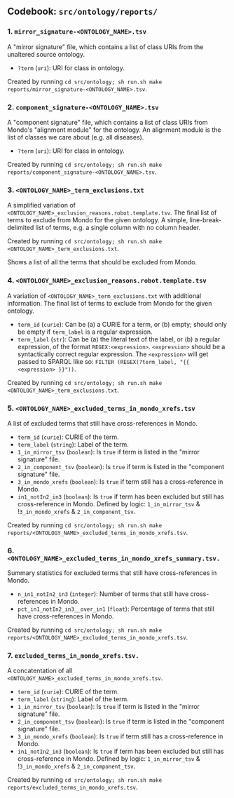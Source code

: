 ## Codebook: `src/ontology/reports/`
### 1. `mirror_signature-<ONTOLOGY_NAME>.tsv`
A "mirror signature" file, which contains a list of class URIs from the unaltered source ontology.
- `?term` (`uri`): URI for class in ontology.   

Created by running `cd src/ontology; sh run.sh make reports/mirror_signature-<ONTOLOGY_NAME>.tsv`.
### 2. `component_signature-<ONTOLOGY_NAME>.tsv`
A "component signature" file, which contains a list of class URIs from Mondo's "alignment module" for the ontology. An 
alignment module is the list of classes we care about (e.g. all diseases).
- `?term` (`uri`): URI for class in ontology.

Created by running `cd src/ontology; sh run.sh make reports/component_signature-<ONTOLOGY_NAME>.tsv`.

### 3. `<ONTOLOGY_NAME>_term_exclusions.txt`
A simplified variation of `<ONTOLOGY_NAME>_exclusion_reasons.robot.template.tsv`. The final list of terms to exclude 
from Mondo for the given ontology. A simple, line-break-delimited list of terms, e.g. a single column with no column 
header. 

Created by running `cd src/ontology; sh run.sh make <ONTOLOGY_NAME>_term_exclusions.txt`.

Shows a list of all the terms that should be excluded from Mondo.

### 4. `<ONTOLOGY_NAME>_exclusion_reasons.robot.template.tsv`
A variation of `<ONTOLOGY_NAME>_term_exclusions.txt` with additional information. The final list of terms to exclude 
from Mondo for the given ontology. 
- `term_id` (`curie`): Can be (a) a CURIE for a term, or (b) empty; should only be empty if `term_label` is a regular 
  expression. 
- `term_label` (`str`): Can be (a) the literal text of the label, or (b) a regular expression, of the format 
  `REGEX:<expression>`. `<expression>` should be a syntactically correct regular expression. The `<expression>` will get
  passed to SPARQL like so: `FILTER (REGEX(?term_label, "{{ <expression> }}"))`.

Created by running `cd src/ontology; sh run.sh make <ONTOLOGY_NAME>_term_exclusions.txt`.

### 5. `<ONTOLOGY_NAME>_excluded_terms_in_mondo_xrefs.tsv`
A list of excluded terms that still have cross-references in Mondo.
- `term_id` (`curie`): CURIE of the term.
- `term_label` (`string`): Label of the term.
- `1_in_mirror_tsv` (`boolean`): Is `true` if term is listed in the "mirror signature" file.
- `2_in_component_tsv` (`boolean`): Is `true` if term is listed in the "component signature" file.
- `3_in_mondo_xrefs` (`boolean`): Is `true` if term still has a cross-reference in Mondo.
- `in1_notIn2_in3` (`boolean`): Is `true` if term has been excluded but still has cross-reference in Mondo. Defined by 
  logic: `1_in_mirror_tsv` & !`3_in_mondo_xrefs` & `2_in_component_tsv`.

Created by running `cd src/ontology; sh run.sh make reports/<ONTOLOGY_NAME>_excluded_terms_in_mondo_xrefs.tsv`.

### 6. `<ONTOLOGY_NAME>_excluded_terms_in_mondo_xrefs_summary.tsv.`
Summary statistics for excluded terms that still have cross-references in Mondo.
- `n_in1_notIn2_in3` (`integer`): Number of terms that still have cross-references in Mondo.
- `pct_in1_notIn2_in3__over_in1` (`float`): Percentage of terms that still have cross-references in Mondo.

Created by running `cd src/ontology; sh run.sh make reports/<ONTOLOGY_NAME>_excluded_terms_in_mondo_xrefs.tsv`.

### 7. `excluded_terms_in_mondo_xrefs.tsv.`
A concatentation of all `<ONTOLOGY_NAME>_excluded_terms_in_mondo_xrefs.tsv`.
- `term_id` (`curie`): CURIE of the term.
- `term_label` (`string`): Label of the term.
- `1_in_mirror_tsv` (`boolean`): Is `true` if term is listed in the "mirror signature" file.
- `2_in_component_tsv` (`boolean`): Is `true` if term is listed in the "component signature" file.
- `3_in_mondo_xrefs` (`boolean`): Is `true` if term still has a cross-reference in Mondo.
- `in1_notIn2_in3` (`boolean`): Is `true` if term has been excluded but still has cross-reference in Mondo. Defined by 
  logic: `1_in_mirror_tsv` & !`3_in_mondo_xrefs` & `2_in_component_tsv`.  

Created by running `cd src/ontology; sh run.sh make reports/excluded_terms_in_mondo_xrefs.tsv`.
